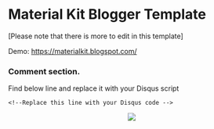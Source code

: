 # Material Kit Blogger Template
[Please note that there is more to edit in this template]

Demo: https://materialkit.blogspot.com/

### Comment section.

Find below line and replace it with your Disqus script
```
<!--Replace this line with your Disqus code -->
```
<p align="center">
  <img src="https://skiddow.github.io/Material-Kit-Blogger-Template/Capture.JPG">
</p>
